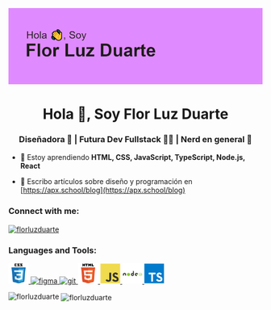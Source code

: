<img src="./header.png"></img>

<h1 align="center">Hola 👋, Soy Flor Luz Duarte</h1>
<h3 align="center">Diseñadora 🌈 | Futura Dev Fullstack 👩‍💻 | Nerd en general 💜</h3>

- 🌱 Estoy aprendiendo **HTML, CSS, JavaScript, TypeScript, Node.js, React**

- 📝 Escribo artículos sobre diseño y programación en [https://apx.school/blog](https://apx.school/blog)

<h3 align="left">Connect with me:</h3>
<p align="left">
<a href="https://linkedin.com/in/florluzduarte" target="blank"><img align="center" src="https://raw.githubusercontent.com/rahuldkjain/github-profile-readme-generator/master/src/images/icons/Social/linked-in-alt.svg" alt="florluzduarte" height="30" width="40" /></a>
</p>

<h3 align="left">Languages and Tools:</h3>
<p align="left"> <a href="https://www.w3schools.com/css/" target="_blank" rel="noreferrer"> <img src="https://raw.githubusercontent.com/devicons/devicon/master/icons/css3/css3-original-wordmark.svg" alt="css3" width="40" height="40"/> </a> <a href="https://www.figma.com/" target="_blank" rel="noreferrer"> <img src="https://www.vectorlogo.zone/logos/figma/figma-icon.svg" alt="figma" width="40" height="40"/> </a> <a href="https://git-scm.com/" target="_blank" rel="noreferrer"> <img src="https://www.vectorlogo.zone/logos/git-scm/git-scm-icon.svg" alt="git" width="40" height="40"/> </a> <a href="https://www.w3.org/html/" target="_blank" rel="noreferrer"> <img src="https://raw.githubusercontent.com/devicons/devicon/master/icons/html5/html5-original-wordmark.svg" alt="html5" width="40" height="40"/> </a> <a href="https://developer.mozilla.org/en-US/docs/Web/JavaScript" target="_blank" rel="noreferrer"> <img src="https://raw.githubusercontent.com/devicons/devicon/master/icons/javascript/javascript-original.svg" alt="javascript" width="40" height="40"/> </a> <a href="https://nodejs.org" target="_blank" rel="noreferrer"> <img src="https://raw.githubusercontent.com/devicons/devicon/master/icons/nodejs/nodejs-original-wordmark.svg" alt="nodejs" width="40" height="40"/> </a> <a href="https://www.typescriptlang.org/" target="_blank" rel="noreferrer"> <img src="https://raw.githubusercontent.com/devicons/devicon/master/icons/typescript/typescript-original.svg" alt="typescript" width="40" height="40"/> </a> </p>

<p><img align="left" src="https://github-readme-stats.vercel.app/api/top-langs?username=florluzduarte&show_icons=true&theme=tokyonight&locale=en&layout=compact" alt="florluzduarte" /></p>

<p>&nbsp;<img align="center" src="https://github-readme-stats.vercel.app/api?username=florluzduarte&show_icons=true&theme=tokyonight&locale=en" alt="florluzduarte" /></p>
